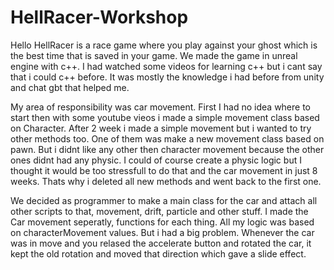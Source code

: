 # HellRacer-Workshop

Hello HellRacer is a race game where you play against your ghost which is the best time that is saved in your game. 
We made the game in unreal engine with c++. I had watched some videos for learning c++ but i cant say that  i could c++ before. It was mostly the knowledge i had before from unity and chat gbt that helped me. 

My area of responsibility was car movement. First I had no idea where to start then with some youtube vieos i made a simple movement class based on Character. After 2 week i made a simple movement but i wanted to try other methods too. One of them was make a new movement class based on pawn. But i didnt like any other then character movement because the other ones didnt had any physic. I could of course create a physic logic but I thought it would be too stressfull to do that and the car movement in just 8 weeks. Thats why i deleted all new methods and went back to the first one. 

We decided as programmer to make a main class for the car and attach all other scripts to that, movement, drift, particle and other stuff. I made the Car movement seperatly, functions for each thing. All my logic was based on characterMovement values. But i had a big problem. Whenever the car was in move and you relased the accelerate button and rotated the car, it kept the old rotation and moved that direction which gave a slide effect. 
